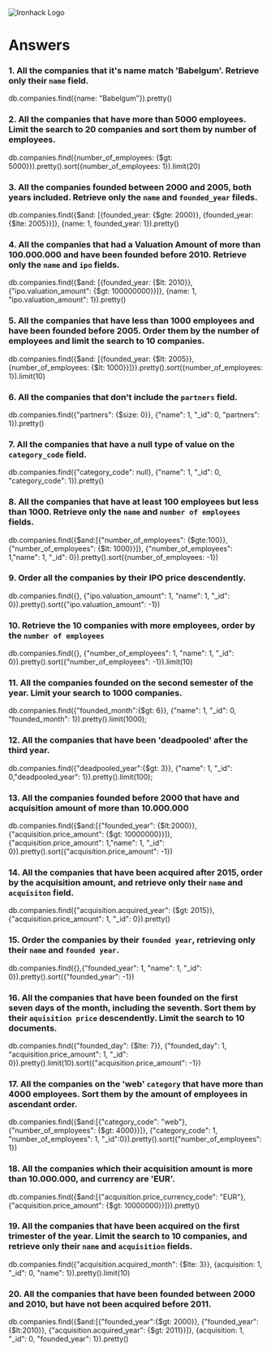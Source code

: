 ![Ironhack Logo](https://i.imgur.com/1QgrNNw.png)

# Answers

### 1. All the companies that it's name match 'Babelgum'. Retrieve only their `name` field.

 db.companies.find({name: "Babelgum"}).pretty()

### 2. All the companies that have more than 5000 employees. Limit the search to 20 companies and sort them by **number of employees**.

 db.companies.find({number_of_employees: {$gt: 5000}}).pretty().sort({number_of_employees: 1}).limit(20)

### 3. All the companies founded between 2000 and 2005, both years included. Retrieve only the `name` and `founded_year` fileds.

db.companies.find({$and: [{founded_year: {$gte: 2000}}, {founded_year: {$lte: 2005}}]}, {name: 1, founded_year: 1}).pretty()

### 4. All the companies that had a Valuation Amount of more than 100.000.000 and have been founded before 2010. Retrieve only the `name` and `ipo` fields.

db.companies.find({$and: [{founded_year: {$lt: 2010}}, {"ipo.valuation_amount": {$gt: 100000000}}]}, {name: 1, "ipo.valuation_amount": 1}).pretty()

### 5. All the companies that have less than 1000 employees and have been founded before 2005. Order them by the number of employees and limit the search to 10 companies.

db.companies.find({$and: [{founded_year: {$lt: 2005}}, {number_of_employees: {$lt: 1000}}]}).pretty().sort({number_of_employees: 1}).limit(10)

### 6. All the companies that don't include the `partners` field.

db.companies.find({"partners": {$size: 0}}, {"name": 1, "_id": 0, "partners": 1}).pretty()

### 7. All the companies that have a null type of value on the `category_code` field.

db.companies.find({"category_code": null}, {"name": 1, "_id": 0, "category_code": 1}).pretty()

### 8. All the companies that have at least 100 employees but less than 1000. Retrieve only the `name` and `number of employees` fields.

db.companies.find({$and:[{"number_of_employees": {$gte:100}}, {"number_of_employees": {$lt: 1000}}]}, {"number_of_employees": 1,"name": 1, "_id": 0}).pretty().sort({number_of_employees: -1})

### 9. Order all the companies by their IPO price descendently.

db.companies.find({}, {"ipo.valuation_amount": 1, "name": 1, "_id": 0}).pretty().sort({"ipo.valuation_amount": -1})

### 10. Retrieve the 10 companies with more employees, order by the `number of employees`

db.companies.find({}, {"number_of_employees": 1, "name": 1, "_id": 0}).pretty().sort({"number_of_employees": -1}).limit(10)

### 11. All the companies founded on the second semester of the year. Limit your search to 1000 companies.

db.companies.find({"founded_month":{$gt: 6}}, {"name": 1, "_id": 0, "founded_month": 1}).pretty().limit(1000);

### 12. All the companies that have been 'deadpooled' after the third year.

db.companies.find({"deadpooled_year":{$gt: 3}}, {"name": 1, "_id": 0,"deadpooled_year": 1}).pretty().limit(100);

### 13. All the companies founded before 2000 that have and acquisition amount of more than 10.000.000

db.companies.find({$and:[{"founded_year": {$lt:2000}}, {"acquisition.price_amount": {$gt: 10000000}}]}, {"acquisition.price_amount": 1,"name": 1, "_id": 0}).pretty().sort({"acquisition.price_amount": -1})

### 14. All the companies that have been acquired after 2015, order by the acquisition amount, and retrieve only their `name` and `acquisiton` field.

db.companies.find({"acquisition.acquired_year": {$gt: 2015}}, {"acquisition.price_amount": 1, "_id": 0}).pretty()

### 15. Order the companies by their `founded year`, retrieving only their `name` and `founded year`.

db.companies.find({},{"founded_year": 1, "name": 1, "_id": 0}).pretty().sort({"founded_year": -1})

### 16. All the companies that have been founded on the first seven days of the month, including the seventh. Sort them by their `aquisition price` descendently. Limit the search to 10 documents.

db.companies.find({"founded_day": {$lte: 7}}, {"founded_day": 1, "acquisition.price_amount": 1, "_id": 0}).pretty().limit(10).sort({"acquisition.price_amount": -1})

### 17. All the companies on the 'web' `category` that have more than 4000 employees. Sort them by the amount of employees in ascendant order.

db.companies.find({$and:[{"category_code": "web"}, {"number_of_employees": {$gt: 4000}}]}, {"category_code": 1, "number_of_employees": 1, "_id":0}).pretty().sort({"number_of_employees": 1})

### 18. All the companies which their acquisition amount is more than 10.000.000, and currency are 'EUR'.

db.companies.find({$and:[{"acquisition.price_currency_code": "EUR"}, {"acquisition.price_amount": {$gt: 10000000}}]}).pretty()

### 19. All the companies that have been acquired on the first trimester of the year. Limit the search to 10 companies, and retrieve only their `name` and `acquisition` fields.

db.companies.find({"acquisition.acquired_month": {$lte: 3}}, {acquisition: 1, "_id": 0, "name": 1}).pretty().limit(10)

### 20. All the companies that have been founded between 2000 and 2010, but have not been acquired before 2011.

db.companies.find({$and:[{"founded_year":{$gt: 2000}}, {"founded_year": {$lt:2010}}, {"acquisition.acquired_year": {$gt: 2011}}]}, {acquisition: 1, "_id": 0, "founded_year": 1}).pretty()
